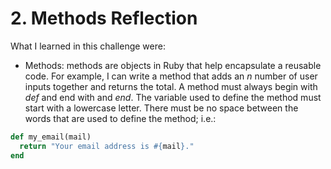 # 2. Methods Reflection

<!-- Write your reflection here. Use the Reflection Guidelines for help framing your reflection.

https://github.com/Devbootcamp/phase-0-handbook/blob/master/coding-references/reflection-guidelines.md
 -->

 What I learned in this challenge were:
 - Methods: methods are objects in Ruby that help encapsulate a reusable code. For example, I can write a method that adds an *n* number of user inputs together and returns the total. A method must always begin with *def* and end with and *end*. The variable used to define the method must start with a lowercase letter. There must be no space between the words that are used to define the method; i.e.:

```ruby
def my_email(mail)
  return "Your email address is #{mail}."
end
```